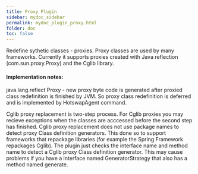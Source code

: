 ```yaml
---
title: Proxy Plugin
sidebar: mydoc_sidebar
permalink: mydoc_plugin_proxy.html
folder: doc
toc: false
---
```


Redefine sythetic classes - proxies. Proxy classes are used by many frameworks. Currently it supports proxies created with Java reflection
(com.sun.proxy.Proxy) and the Cglib library.

#### Implementation notes:
java.lang.reflect Proxy - new proxy byte code is generated after proxied class redefinition is finished by JVM. So proxy class redefinition is deferred
and is implemented by HotswapAgent command.

Cglib proxy replacement is two-step process. For Cglib proxies you may recieve exceptions when the classes are acccessed before the second step has finished.
Cglib proxy replacement does not use package names to detect proxy Class definition generators. This done so to support frameworks that repackage libraries
(for example the Spring Framework repackages Cglib). The plugin just checks the interface name and method name to detect a Cglib proxy Class definition generator.
This may cause problems if you have a interface named GeneratorStrategy that also has a method named generate.

